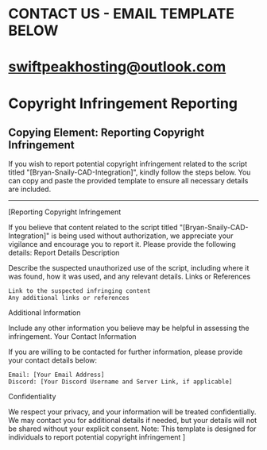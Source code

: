 
# CONTACT US - EMAIL TEMPLATE BELOW #

# swiftpeakhosting@outlook.com #


# Copyright Infringement Reporting


## Copying Element: Reporting Copyright Infringement

If you wish to report potential copyright infringement related to the script titled "[Bryan-Snaily-CAD-Integration]", kindly follow the steps below. You can copy and paste the provided template to ensure all necessary details are included.

---

[Reporting Copyright Infringement

If you believe that content related to the script titled "[Bryan-Snaily-CAD-Integration]" is being used without authorization, we appreciate your vigilance and encourage you to report it. Please provide the following details:
Report Details
Description

Describe the suspected unauthorized use of the script, including where it was found, how it was used, and any relevant details.
Links or References

    Link to the suspected infringing content
    Any additional links or references

Additional Information

Include any other information you believe may be helpful in assessing the infringement.
Your Contact Information

If you are willing to be contacted for further information, please provide your contact details below:

    Email: [Your Email Address]
    Discord: [Your Discord Username and Server Link, if applicable]

Confidentiality

We respect your privacy, and your information will be treated confidentially. We may contact you for additional details if needed, but your details will not be shared without your explicit consent.
Note: This template is designed for individuals to report potential copyright infringement ]
